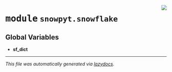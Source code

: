 <!-- markdownlint-disable -->

<a href="https://github.com/ArcticSnow/snowpyt/snowpyt/snowflake/__init__.py"><img align="right" style="float:right;" src="https://img.shields.io/badge/-source-cccccc?style=flat-square"></a>

# <kbd>module</kbd> `snowpyt.snowflake`




**Global Variables**
---------------
- **sf_dict**




---

_This file was automatically generated via [lazydocs](https://github.com/ml-tooling/lazydocs)._

